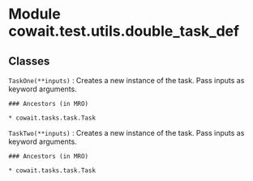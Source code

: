 Module cowait.test.utils.double_task_def
========================================

Classes
-------

`TaskOne(**inputs)`
:   Creates a new instance of the task. Pass inputs as keyword arguments.

    ### Ancestors (in MRO)

    * cowait.tasks.task.Task

`TaskTwo(**inputs)`
:   Creates a new instance of the task. Pass inputs as keyword arguments.

    ### Ancestors (in MRO)

    * cowait.tasks.task.Task